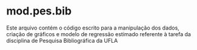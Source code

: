 # mod.pes.bib
Este arquivo contém o código escrito para a manipulação dos dados, criação de gráficos e modelo de regressão estimado referente à tarefa da disciplina de Pesquisa Bibliográfica da UFLA

